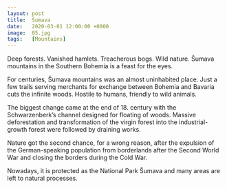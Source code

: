 ```yaml
---
layout: post
title:  Šumava
date:   2020-03-01 12:00:00 +0000
image:  05.jpg
tags:   [Mountains]
---
```

Deep forests. Vanished hamlets. Treacherous bogs. Wild nature. Šumava mountains in the Southern Bohemia is a feast for the eyes.

For centuries, Šumava mountains was an almost uninhabited place. Just a few trails serving merchants for exchange between Bohemia and Bavaria cuts the infinite woods. Hostile to humans, friendly to wild animals.

The biggest change came at the end of 18. century with the Schwarzenberk’s channel designed for floating of woods. Massive deforestation and transformation of the virgin forest into the industrial-growth forest were followed by draining works.

Nature got the second chance, for a wrong reason, after the expulsion of the German-speaking population from borderlands after the Second World War and closing the borders during the Cold War.

Nowadays, it is protected as the National Park Šumava and many areas are left to natural processes.
